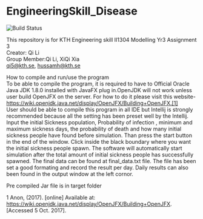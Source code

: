 # EngineeringSkill_Disease
![Build Status](https://travis-ci.org/GiantPanda0090/Disease_Simulation_Engskill.svg?branch=master)

This repository is for KTH Engineering skill II1304 Modelling Yr3 Assignment 3<br>
Creator: Qi Li<br>
Group Member:Qi Li, XiQi Xia<br>
qi5@kth.se, hussamh@kth.se

How to compile and run/use the program<br>
To be able to compile the program, it is required to have to Official Oracle Java JDK
1.8.0 installed with JavaFX plug in.OpenJDK will not work unless user build OpenJFX on
the server. For how to do it please visit this
website-https://wiki.openjdk.java.net/display/OpenJFX/Building+OpenJFX.[1] <br>
User should be able to compile this program in all IDE but Intellij is strongly
recommended because all the setting has been preset well by the Intellij.
Input the initial Sickness population, Probability of infection , minimum and maximum
sickness days, the probability of death and how many initial sickness people have found
before simulation. Than press the start button in the end of the window. Click inside the
black boundary where you want the initial sickness people spawn. The software will
automatically start simulation after the total amount of initial sickness people has
successfully spawned. The final data can be found at final_data.txt file. The file has
been set a good formating and record the result per day. Daily results can also been
found in the output window at the left cornor.<br>

Pre compiled Jar file is in target folder

1 Anon, (2017). [online] Available at: https://wiki.openjdk.java.net/display/OpenJFX/Building+OpenJFX.
[Accessed 5 Oct. 2017].
